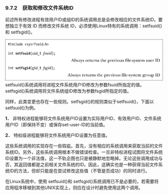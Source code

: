 ### 9.7.2　获取和修改文件系统ID

前述所有修改进程有效用户ID或组ID的系统调用总是会修改相应的文件系统ID。要想独立于有效 ID 而修改文件系统 ID，必须使用Linux特有的系统调用：setfsuid() 和 setfsgid()。



![205.png](../images/205.png)
setfsuid()系统调用将进程文件系统用户ID修改为参数fsuid所指定的值。setfsgid()系统调用将文件系统组ID修改为参数fsgid所指定的值。

同样，此类变更也存在一些规则。setfsgid()的规则类似于setfsuid()，下面以setfsuid()为例。

**1．** 非特权进程能够将文件系统用户ID设置为实际用户ID、有效用户ID、文件系统用户ID（即保持不变）或保存set-user-ID的当前值。

**2．** 特权级进程能够将文件系统用户ID设置为任意值。

这些系统调用的实现存在一些瑕疵。首先，没有相应的系统调用来获取当前的文件系统ID。另外，这些系统调用根本不做错误检查。一旦非特权进程试图将文件系统ID设置为一个非法值，这一不轨企图也只是被静默地忽略掉。无论这些调用成功与否，其返回值都是之前相关文件系统的ID。因此，这确实也是一种获得当前文件系统ID的方法，但却只能是在尝试修改这些值（不管是否成功）的同时进行。

在Linux系统中，使用 setfsuid()和 setfsgid()系统调用已不是必要的，若需要将应用程序移植到其他UNIX实现上，则应在设计时避免使用这两个调用。

